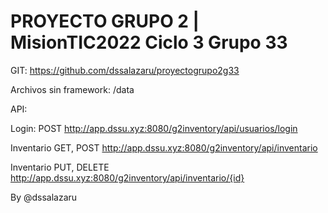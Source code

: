 # PROYECTO GRUPO 2 \| MisionTIC2022 Ciclo 3 Grupo 33

GIT: https://github.com/dssalazaru/proyectogrupo2g33

Archivos sin framework: /data

API:

Login: POST http://app.dssu.xyz:8080/g2inventory/api/usuarios/login

Inventario GET, POST http://app.dssu.xyz:8080/g2inventory/api/inventario

Inventario PUT, DELETE http://app.dssu.xyz:8080/g2inventory/api/inventario/{id}

By @dssalazaru